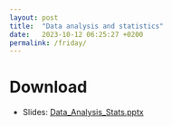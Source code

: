 ```yaml
---
layout: post
title:  "Data analysis and statistics"
date:   2023-10-12 06:25:27 +0200
permalink: /friday/
---
```


# Download 
- Slides: [Data_Analysis_Stats.pptx]({{site.url}}{{site.baseurl}}/data/slides/Data_Analysis_Stats.pptx)
